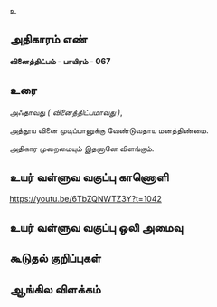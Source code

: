 உ


## அதிகாரம் எண்

**வினைத்திட்பம் - பாயிரம் - 067**

## உரை

அஃதாவது _( வினைத்திட்பமாவது )_,  

அத்தூய வினை முடிப்பானுக்கு வேண்டுவதாய மனத்திண்மை.  

அதிகார முறைமையும் இதனானே விளங்கும்.

## உயர் வள்ளுவ வகுப்பு காணொளி

https://youtu.be/6TbZQNWTZ3Y?t=1042 

## உயர் வள்ளுவ வகுப்பு ஒலி அமைவு 


## கூடுதல் குறிப்புகள்


## ஆங்கில விளக்கம்

